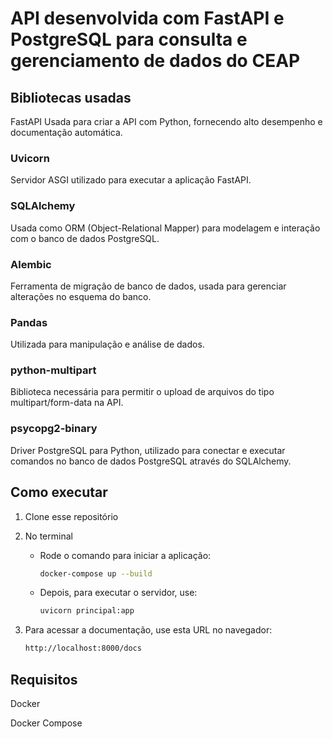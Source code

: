 # API desenvolvida com FastAPI e PostgreSQL para consulta e gerenciamento de dados do CEAP

## Bibliotecas usadas
FastAPI
Usada para criar a API com Python, fornecendo alto desempenho e documentação automática.

### Uvicorn
Servidor ASGI utilizado para executar a aplicação FastAPI.

### SQLAlchemy
Usada como ORM (Object-Relational Mapper) para modelagem e interação com o banco de dados PostgreSQL.

### Alembic
Ferramenta de migração de banco de dados, usada para gerenciar alterações no esquema do banco.

### Pandas
Utilizada para manipulação e análise de dados.

### python-multipart
Biblioteca necessária para permitir o upload de arquivos do tipo multipart/form-data na API.

### psycopg2-binary
Driver PostgreSQL para Python, utilizado para conectar e executar comandos no banco de dados PostgreSQL através do SQLAlchemy.

## Como executar

1. Clone esse repositório
2. No terminal

    - Rode o comando para iniciar a aplicação:
      ```bash
      docker-compose up --build
      ```
    - Depois, para executar o servidor, use:
      ```bash
      uvicorn principal:app
      ```
3. Para acessar a documentação, use esta URL no navegador: 
    ```bash
    http://localhost:8000/docs
    ```

## Requisitos
Docker 

Docker Compose